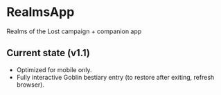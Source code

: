 # RealmsApp
Realms of the Lost campaign + companion app

## Current state (v1.1)
- Optimized for mobile only.
- Fully interactive Goblin bestiary entry (to restore after exiting, refresh browser).
